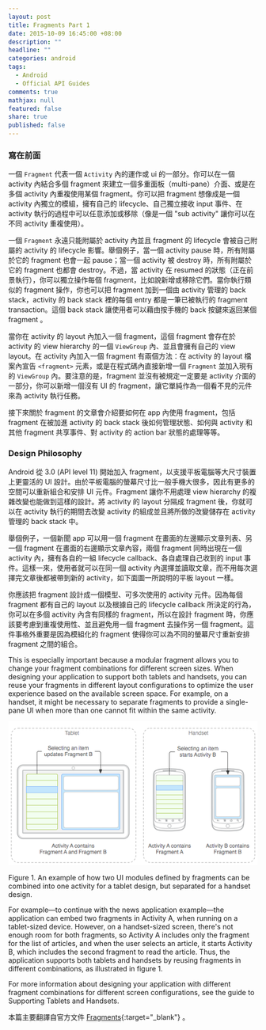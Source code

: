 ```yaml
---
layout: post
title: Fragments Part 1
date: 2015-10-09 16:45:00 +08:00
description: ""
headline: ""
categories: android
tags: 
  - Android
  - Official API Guides
comments: true
mathjax: null
featured: false
share: true
published: false
---
```



### 寫在前面


一個 <code>Fragment</code> 代表一個 <code>Activity</code> 內的運作或 ui 的一部分。你可以在一個 activity 內結合多個 fragment 來建立一個多重面板（multi-pane）介面、或是在多個 activity 內重複使用某個 fragment。你可以把 fragment 想像成是一個 activity 內獨立的模組，擁有自己的 lifecycle、自己獨立接收 input 事件、在 activity 執行的過程中可以任意添加或移除（像是一個 "sub activity" 讓你可以在不同 activity 重複使用）。


一個 <code>Fragment</code> 永遠只能附屬於 activity 內並且 fragment 的 lifecycle 會被自己附屬的 activity 的 lifecycle 影響。舉個例子，當一個 activity pause 時，所有附屬於它的 fragment 也會一起 pause；當一個 activity 被 destroy 時，所有附屬於它的 fragment 也都會 destroy。不過，當 activity 在 resumed 的狀態（正在前景執行），你可以獨立操作每個 fragment，比如說新增或移除它們。當你執行類似的 fragment 操作，你也可以把 fragment 加到一個由 activity 管理的 back stack，activity 的 back stack 裡的每個 entry 都是一筆已被執行的 fragment transaction。這個 back stack 讓使用者可以藉由按手機的 back 按鍵來返回某個 fragment 。


當你在 activity 的 layout 內加入一個 fragment，這個 fragment 會存在於 activity 的 view hierarchy 的一個 <code>ViewGroup</code> 內、並且會擁有自己的 view layout。在 activity 內加入一個 fragment 有兩個方法：在 activity 的 layout 檔案內宣告 <code>&lt;fragment&gt;</code> 元素，或是在程式碼內直接新增一個 <code>Fragment</code> 並加入現有的 <code>ViewGroup</code> 內。要注意的是，fragment 並沒有被規定一定要是 activity 介面的一部分，你可以新增一個沒有 UI 的 fragment，讓它單純作為一個看不見的元件來為 activity 執行任務。


接下來關於 fragment 的文章會介紹要如何在 app 內使用 fragment，包括 fragment 在被加進 activity 的 back stack 後如何管理狀態、如何與 activity 和其他 fragment 共享事件、對 activity 的 action bar 狀態的處理等等。


### Design Philosophy


Android 從 3.0 (API level 11) 開始加入 fragment，以支援平板電腦等大尺寸裝置上更靈活的 UI 設計。由於平板電腦的螢幕尺寸比一般手機大很多，因此有更多的空間可以重新組合和安排 UI 元件。Fragment 讓你不用處理 view hierarchy 的複雜改變也能做到這樣的設計。將 activity 的 layout 分隔成 fragment 後，你就可以在 activity 執行的期間去改變 activity 的組成並且將所做的改變儲存在 activity 管理的 back stack 中。


舉個例子，一個新聞 app 可以用一個 fragment 在畫面的左邊顯示文章列表、另一個 fragment 在畫面的右邊顯示文章內容，兩個 fragment 同時出現在一個 activity 內，擁有各自的一組 lifecycle callback、各自處理自己收到的 input 事件。這樣一來，使用者就可以在同一個 activity 內選擇並讀取文章，而不用每次選擇完文章後都被帶到新的 activity，如下面圖一所說明的平板 layout 一樣。


你應該把 fragment 設計成一個模型、可多次使用的 activity 元件。因為每個 fragment 都有自己的 layout 以及根據自己的 lifecycle callback 所決定的行為，你可以在多個 activity 內含有同樣的 fragment，所以在設計 fragment 時，你應該要考慮到重複使用性、並且避免用一個 fragment 去操作另一個 fragment。這件事格外重要是因為模組化的 fragment 使得你可以為不同的螢幕尺寸重新安排 fragment 之間的組合。

This is especially important because a modular fragment allows you to change your fragment combinations for different screen sizes. When designing your application to support both tablets and handsets, you can reuse your fragments in different layout configurations to optimize the user experience based on the available screen space. For example, on a handset, it might be necessary to separate fragments to provide a single-pane UI when more than one cannot fit within the same activity.


<img border="0" src="/images/post_imgs/20151009_fragments.png" />


Figure 1. An example of how two UI modules defined by fragments can be combined into one activity for a tablet design, but separated for a handset design.

For example—to continue with the news application example—the application can embed two fragments in Activity A, when running on a tablet-sized device. However, on a handset-sized screen, there's not enough room for both fragments, so Activity A includes only the fragment for the list of articles, and when the user selects an article, it starts Activity B, which includes the second fragment to read the article. Thus, the application supports both tablets and handsets by reusing fragments in different combinations, as illustrated in figure 1.

For more information about designing your application with different fragment combinations for different screen configurations, see the guide to Supporting Tablets and Handsets.





本篇主要翻譯自官方文件 [Fragments](https://developer.android.com/guide/components/fragments.html){:target="_blank"} 。

